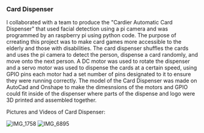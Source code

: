 ### Card Dispenser 
I collaborated with a team to produce the "Cardier Automatic Card Dispenser" that used facial detection using a pi camera and was programmed by an raspberry pi using python code. The purpose of crreating this project was to make card games more accessible to the elderly and those with disabilities. The card dispenser shuffles the cards and uses the pi camera to detect the person, dispense a card randomly, and move onto the next person. A DC motor was used to rotate the dispenser and a servo motor was used to dispense the cards at a certain speed, using GPIO pins each motor had a set number of pins designated to it to ensure they were running correctly. The model of the Card Dispenser was made on AutoCad and Onshape to make the dimesnsions of the motors and GPIO could fit inside of the dispenser where parts of the dispense and logo were 3D printed and assembled together.


Pictures and Videos of Card Dispenser:


![IMG_1758](https://github.com/user-attachments/assets/3eb798b2-6aaa-4227-8b77-20aae82ca8ed)
![IMG_6895](https://github.com/user-attachments/assets/e2ee3976-5a37-4bb4-913a-d7bcef2bc012)







  
  
  
          
          
  
  
